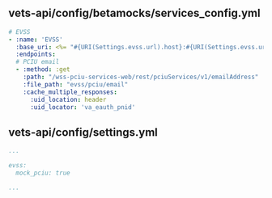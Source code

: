 ## vets-api/config/betamocks/services_config.yml
````yml
# EVSS
- :name: 'EVSS'
  :base_uri: <%= "#{URI(Settings.evss.url).host}:#{URI(Settings.evss.url).port}" %>
  :endpoints:
  # PCIU email
  - :method: :get
    :path: "/wss-pciu-services-web/rest/pciuServices/v1/emailAddress"
    :file_path: "evss/pciu/email"
    :cache_multiple_responses:
      :uid_location: header
      :uid_locator: 'va_eauth_pnid'
````
## vets-api/config/settings.yml
````yml
...

evss:
  mock_pciu: true

...
````